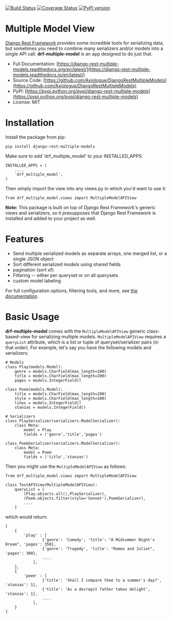 [![Build Status](https://travis-ci.org/Axiologue/DjangoRestMultipleModels.svg?branch=master)](https://travis-ci.org/Axiologue/DjangoRestMultipleModels)
[![Coverage Status](https://coveralls.io/repos/github/Axiologue/DjangoRestMultipleModels/badge.svg?branch=master)](https://coveralls.io/github/Axiologue/DjangoRestMultipleModels?branch=master)
[![PyPI version](https://badge.fury.io/py/django-rest-multiple-models.svg)](https://badge.fury.io/py/django-rest-multiple-models)

# Multiple Model View

[Django Rest Framework](https://github.com/tomchristie/django-rest-framework) provides some incredible tools for serializing data, but sometimes you need to combine many serializers and/or models into a single API call.  **drf-multiple-model** is an app designed to do just that.

* Full Documentation: [https://django-rest-multiple-models.readthedocs.org/en/latest/](https://django-rest-multiple-models.readthedocs.io/en/latest/)
* Source Code: [https://github.com/Axiologue/DjangoRestMultipleModels](https://github.com/Axiologue/DjangoRestMultipleModels)
* PyPI: [https://pypi.python.org/pypi/django-rest-multiple-models](https://pypi.python.org/pypi/django-rest-multiple-models)
* License: MIT

# Installation

Install the package from pip:

```
pip install django-rest-multiple-models
```

Make sure to add 'drf_multiple_model' to your INSTALLED_APPS:

```
INSTALLED_APPS = (
    ....
    'drf_multiple_model',
)
```

Then simply import the view into any views.py in which you'd want to use it:

```
from drf_multiple_model.views import MultipleModelAPIView
```

**Note:** This package is built on top of Django Rest Framework's generic views and serializers, so it presupposes that Django Rest Framework is installed and added to your project as well.

# Features

* Send multiple serialized models as separate arrays, one merged list, or a single JSON object
* Sort different serialized models using shared fields
* pagination (sort of)
* Filtering -- either per queryset or on all querysets
* custom model labeling

For full configuration options, filtering tools, and more, see [the documentation](https://django-rest-multiple-models.readthedocs.org/en/latest/).

# Basic Usage

**drf-multiple-model** comes with the `MultipleModelAPIView` generic class-based-view for serializing multiple models.  `MultipleModelAPIView` requires a `queryList` attribute, which is a list or tuple of queryset/serializer pairs (in that order).  For example, let's say you have the following models and serializers:

```
# Models
class Play(models.Model):
    genre = models.CharField(max_length=100)
    title = models.CharField(max_length=200)
    pages = models.IntegerField()

class Poem(models.Model):
    title = models.CharField(max_length=200)
    style = models.CharField(max_length=100)
    lines = models.IntegerField()
    stanzas = models.IntegerField()

# Serializers
class PlaySerializer(serializers.ModelSerializer):
    class Meta:
        model = Play
        fields = ('genre','title','pages')

class PoemSerializer(serializers.ModelSerializer):
    class Meta:
        model = Poem
        fields = ('title','stanzas')
```

Then you might use the `MultipleModelAPIView` as follows:


```
from drf_multiple_model.views import MultipleModelAPIView

class TextAPIView(MultipleModelAPIView):
    queryList = [
        (Play.objects.all(),PlaySerializer),
        (Poem.objects.filter(style='Sonnet'),PoemSerializer),
        ....
    ]
```

which would return:

```
[
    {
        'play' : [
                {'genre': 'Comedy', 'title': "A Midsummer Night's Dream", 'pages': 350},
                {'genre': 'Tragedy', 'title': "Romeo and Juliet", 'pages': 300},
                ....
            ],
    },
    {
        'poem' : [
                {'title': 'Shall I compare thee to a summer's day?', 'stanzas': 1},
                {'title': 'As a decrepit father takes delight', 'stanzas': 1},
                ....
            ],
    }
]
```

